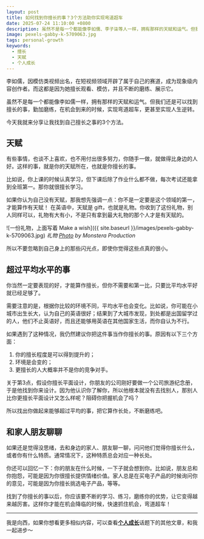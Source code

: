 ```yaml
---
layout: post
title: 如何找到你擅长的事？3个方法助你实现弯道超车
date: 2025-07-24 11:10:00 +0800
description: 虽然不是每一个都能像李如儒、李子柒等人一样，拥有那样的天赋和运气。但我们还是可以找到擅长的事，勤加磨练，在机会到来的时候，实现弯道超车，更甚至实现人生逆转。本文分享让我找到自己擅长之事的3个方法。
image: pexels-gabby-k-5709063.jpg
tags: personal-growth
keywords:
  - 擅长
  - 天赋
  - 个人成长
---
```


李如儒，因模仿类视频出名，在短视频领域开辟了属于自己的赛道，成为现象级内容创作者。而这都是因为她擅长观看、模仿，并且不断的磨练、展示它。

虽然不是每一个都能像李如儒一样，拥有那样的天赋和运气。但我们还是可以找到擅长的事，勤加磨练，在机会到来的时候，实现弯道超车，更甚至实现人生逆转。

今天我就来分享让我找到自己擅长之事的3个方法。

## 天赋

有些事情，也谈不上喜欢，也不用付出很多努力，你随手一做，就做得比身边的人好。这样的事，就是你的天赋所在，也就是你擅长的事。

比如说，你上课的时候认真学习，但下课后除了作业什么都不做，每次考试还能拿到全班第一。那你就很擅长学习。

如果你认为自己没有天赋，那我想先强调一点：你不是一定要是这个领域的第一，才能算作有天赋！
在英语中，天赋是 gift，也就是礼物。你收到了这份礼物，别人同样可以，礼物有大有小，不是只有拿到最大礼物的那个人才是有天赋的。

![一份礼物，上面写着 Make a wish]({{ site.baseurl }}/images/pexels-gabby-k-5709063.jpg)
*礼物 <a href="https://www.pexels.com/photo/wrapped-new-year-present-box-placed-among-coniferous-branches-5709063/">Photo</a> by Monstera Production*

所以不要忽略到自己身上的那些闪光点，即使你觉得这些点真的很小。

## 超过平均水平的事

你当然一定要表现的好，才能算作擅长，但你不需要和第一比，只要比平均水平好就已经足够了。

需要注意的是，根据你比较的环境不同，平均水平也会变化。比如说，你可能在小城市出生长大，认为自己的英语很好；结果到了大城市发现，到处都是出国留学过的人，他们不止英语好，而且还能够用英语在其他国家生活，而你自认为不行。

如果遇到了这种情况，我仍然建议你把这件事当作你擅长的事。原因有以下三个方面：
1. 你的擅长程度是可以得到提升的；
1. 环境是会变的；
1. 更擅长的人大概率并不是你的竞争对手。

关于第3点，假设你擅长平面设计，你朋友的公司刚好要做一个公司旅游纪念册，于是他找到你来设计。因为他认识你了解你，所以他根本就没有去找别人，那别人比你更擅长平面设计又怎么样呢？阻碍你把握机会了吗？

所以找出你做起来能够超过平均的事，把它算作长处，不断磨练吧。

## 和家人朋友聊聊

如果还是觉得没思绪，去和身边的家人、朋友聊一聊，问问他们觉得你擅长什么，或者你有什么特质。通常情况下，这种特质总会对应一种长处。

你还可以回忆一下：你的朋友在什么时候，一下子就会想到你。比如说，朋友总和你抱怨，可能是因为你很擅长提供情绪价值。家人总是在买电子产品的时候询问你的意见，可能是因为你擅长挑选电子产品，等等。

找到了你擅长的事以后，你应该要不断的学习、练习，磨练你的优势，让它变得越来越厉害。这样你才能在机会降临的时候，快速抓住机会，弯道超车！

---

我是向西，如果你想看更多相似内容，可以查看<a href="/tag/personal-growth?utm_source=blog&utm_medium=post&utm_campaign=read_more">**个人成长**</a>话题下的其他文章，和我一起进步～ 
